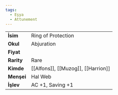 ```yaml
---
tags:
  - Eşya
  - Attunement
---  
```

  
|  |  |  
|---|---|  
| **İsim** | Ring of Protection|  
| **Okul** | Abjuration|  
| **Fiyat** | |  
| **Rarity** | Rare|  
| **Kimde** | [[Alfons]], [[Muzog]], [[Harrion]]|  
| **Menşei** | Hal Web|  
| **İşlev** | AC +1, Saving +1|  
